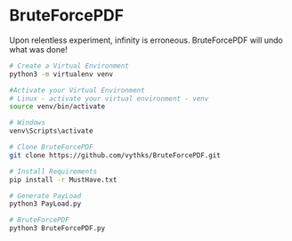 # BruteForcePDF

Upon relentless experiment, infinity is erroneous. BruteForcePDF will undo what was done!

```bash
# Create a Virtual Environment 
python3 -m virtualenv venv

#Activate your Virtual Environment 
# Linux - activate your virtual environment - venv
source venv/bin/activate

# Windows
venv\Scripts\activate

# Clone BruteForcePDF
git clone https://github.com/vythks/BruteForcePDF.git

# Install Requirements
pip install -r MustHave.txt

# Generate PayLoad
python3 PayLoad.py

# BruteForcePDF
python3 BruteForcePDF.py
```
